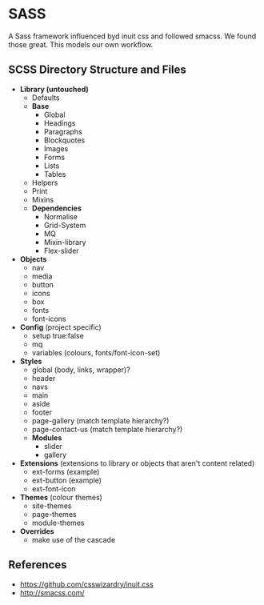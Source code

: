 # SASS

A Sass framework influenced byd inuit css and followed smacss. We found those great. This models our own workflow.


## SCSS Directory Structure and Files

* **Library (untouched)**
    * Defaults
    * **Base**
        * Global
        * Headings
        * Paragraphs
        * Blockquotes
        * Images
        * Forms
        * Lists
        * Tables
    * Helpers
    * Print
    * Mixins
    * **Dependencies**
        * Normalise
        * Grid-System
        * MQ
        * Mixin-library
        * Flex-slider
* **Objects**
     * nav
     * media
     * button
     * icons
     * box
     * fonts
     * font-icons
* **Config** (project specific)
     * setup true:false
     * mq
     * variables (colours, fonts/font-icon-set)
* **Styles**
     * global (body, links, wrapper)?
     * header
     * navs
     * main
     * aside
     * footer
     * page-gallery (match template hierarchy?)
     * page-contact-us (match template hierarchy?)
     * **Modules**
          * slider
          * gallery
* **Extensions** (extensions to library or objects that aren't content related)
     * ext-forms (example)
     * ext-button (example)
     * ext-font-icon
* **Themes** (colour themes)
     * site-themes
     * page-themes
     * module-themes
* **Overrides**
     * make use of the cascade


## References

- https://github.com/csswizardry/inuit.css
- http://smacss.com/
